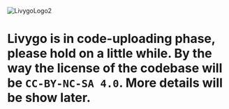 ![LivygoLogo2](https://github.com/user-attachments/assets/86847547-bbb3-491a-b957-69457c2442c1)

# Livygo is in code-uploading phase, please hold on a little while. By the way the license of the codebase will be `CC-BY-NC-SA 4.0`. More details will be show later.
